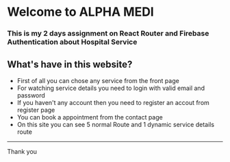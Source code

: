 # Welcome to ALPHA MEDI
### This is my 2 days assignment on React Router and Firebase Authentication about Hospital Service
## What's have in this website?
* First of all you can chose any service from the front page
* For watching service details you need to login with valid email and password
* If you haven't any account then you need to register an accout from register page
* You can book a appointment from the contact page
* On this site you can see 5 normal Route and 1 dynamic service details route
<hr>
Thank you